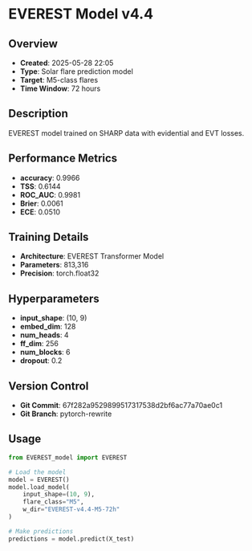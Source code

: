 # EVEREST Model v4.4

## Overview
- **Created**: 2025-05-28 22:05
- **Type**: Solar flare prediction model
- **Target**: M5-class flares
- **Time Window**: 72 hours

## Description
EVEREST model trained on SHARP data with evidential and EVT losses.

## Performance Metrics
- **accuracy**: 0.9966
- **TSS**: 0.6144
- **ROC_AUC**: 0.9981
- **Brier**: 0.0061
- **ECE**: 0.0510


## Training Details
- **Architecture**: EVEREST Transformer Model
- **Parameters**: 813,316
- **Precision**: torch.float32

## Hyperparameters
- **input_shape**: (10, 9)
- **embed_dim**: 128
- **num_heads**: 4
- **ff_dim**: 256
- **num_blocks**: 6
- **dropout**: 0.2

## Version Control
- **Git Commit**: 67f282a9529899517317538d2bf6ac77a70ae0c1
- **Git Branch**: pytorch-rewrite

## Usage
```python
from EVEREST_model import EVEREST

# Load the model
model = EVEREST()
model.load_model(
    input_shape=(10, 9),
    flare_class="M5",
    w_dir="EVEREST-v4.4-M5-72h"
)

# Make predictions
predictions = model.predict(X_test)
```
